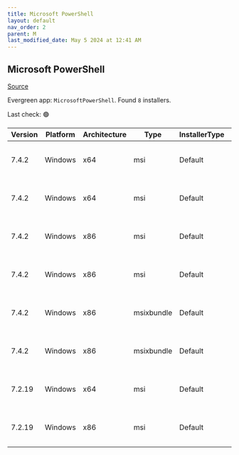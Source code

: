 ```yaml
---
title: Microsoft PowerShell
layout: default
nav_order: 2
parent: M
last_modified_date: May 5 2024 at 12:41 AM
---
```


## Microsoft PowerShell

[Source](https://docs.microsoft.com/powershell/)

Evergreen app: `MicrosoftPowerShell`. Found `8` installers.

Last check: 🟢

| Version | Platform | Architecture | Type       | InstallerType | Date      | Size      | URI                                                                                                                                                                                                    | Release |
| ------- | -------- | ------------ | ---------- | ------------- | --------- | --------- | ------------------------------------------------------------------------------------------------------------------------------------------------------------------------------------------------------ | ------- |
| 7.4.2   | Windows  | x64          | msi        | Default       | 11/4/2024 | 108503040 | [https://github.com/PowerShell/PowerShell/releases/download/v7.4.2/PowerShell-7.4.2-win-x64.msi](https://github.com/PowerShell/PowerShell/releases/download/v7.4.2/PowerShell-7.4.2-win-x64.msi)       | LTS     |
| 7.4.2   | Windows  | x64          | msi        | Default       | 11/4/2024 | 108503040 | [https://github.com/PowerShell/PowerShell/releases/download/v7.4.2/PowerShell-7.4.2-win-x64.msi](https://github.com/PowerShell/PowerShell/releases/download/v7.4.2/PowerShell-7.4.2-win-x64.msi)       | Stable  |
| 7.4.2   | Windows  | x86          | msi        | Default       | 11/4/2024 | 100601856 | [https://github.com/PowerShell/PowerShell/releases/download/v7.4.2/PowerShell-7.4.2-win-x86.msi](https://github.com/PowerShell/PowerShell/releases/download/v7.4.2/PowerShell-7.4.2-win-x86.msi)       | LTS     |
| 7.4.2   | Windows  | x86          | msi        | Default       | 11/4/2024 | 100601856 | [https://github.com/PowerShell/PowerShell/releases/download/v7.4.2/PowerShell-7.4.2-win-x86.msi](https://github.com/PowerShell/PowerShell/releases/download/v7.4.2/PowerShell-7.4.2-win-x86.msi)       | Stable  |
| 7.4.2   | Windows  | x86          | msixbundle | Default       | 11/4/2024 | 324543291 | [https://github.com/PowerShell/PowerShell/releases/download/v7.4.2/PowerShell-7.4.2-win.msixbundle](https://github.com/PowerShell/PowerShell/releases/download/v7.4.2/PowerShell-7.4.2-win.msixbundle) | LTS     |
| 7.4.2   | Windows  | x86          | msixbundle | Default       | 11/4/2024 | 324543291 | [https://github.com/PowerShell/PowerShell/releases/download/v7.4.2/PowerShell-7.4.2-win.msixbundle](https://github.com/PowerShell/PowerShell/releases/download/v7.4.2/PowerShell-7.4.2-win.msixbundle) | Stable  |
| 7.2.19  | Windows  | x64          | msi        | Default       | 11/4/2024 | 105930752 | [https://github.com/PowerShell/PowerShell/releases/download/v7.2.19/PowerShell-7.2.19-win-x64.msi](https://github.com/PowerShell/PowerShell/releases/download/v7.2.19/PowerShell-7.2.19-win-x64.msi)   | LTS     |
| 7.2.19  | Windows  | x86          | msi        | Default       | 11/4/2024 | 97480704  | [https://github.com/PowerShell/PowerShell/releases/download/v7.2.19/PowerShell-7.2.19-win-x86.msi](https://github.com/PowerShell/PowerShell/releases/download/v7.2.19/PowerShell-7.2.19-win-x86.msi)   | LTS     |
